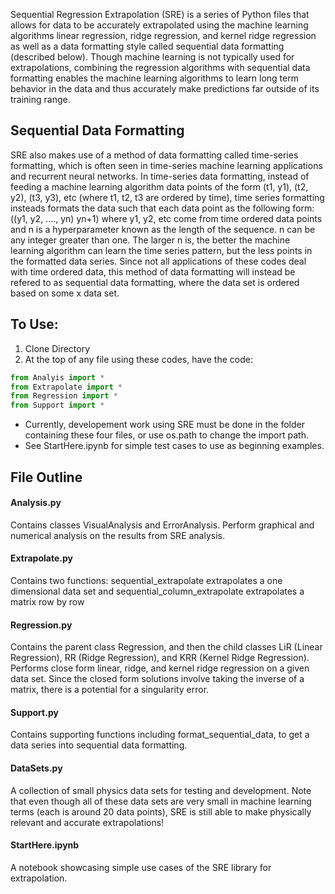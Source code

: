 Sequential Regression Extrapolation (SRE) is a series of Python files that allows for data to be accurately extrapolated using the machine learning algorithms linear regression, ridge regression, and kernel ridge regression as well as a data formatting style called sequential data formatting (described below).  Though machine learning is not typically used for extrapolations, combining the regression algorithms with sequential data formatting enables the machine learning algorithms to learn long term behavior in the data and thus accurately make predictions far outside of its training range.  

## Sequential Data Formatting

SRE also makes use of a method of data formatting called time-series formatting, which is often seen in time-series machine learning applications and recurrent neural networks.  In time-series data formatting, instead of feeding a machine learning algorithm data points of the form (t1, y1), (t2, y2), (t3, y3), etc (where t1, t2, t3 are ordered by time), time series formatting insteads formats the data such that each data point as the following form: ((y1, y2, ...., yn) yn+1) where y1, y2, etc come from time ordered data points and n is a hyperparameter known as the length of the sequence.  n can be any integer greater than one.  The larger n is, the better the machine learning algorithm can learn the time series pattern, but the less points in the formatted data series.  Since not all applications of these codes deal with time ordered data, this method of data formatting will instead be refered to as sequential data formatting, where the data set is ordered based on some x data set.

## To Use:
1. Clone Directory
2. At the top of any file using these codes, have the code:
```python
from Analyis import *
from Extrapolate import *
from Regression import *
from Support import *
```
* Currently, developement work using SRE must be done in the folder containing these four files, or use os.path to change the import path.
* See StartHere.ipynb for simple test cases to use as beginning examples.

## File Outline

#### **Analysis.py**
Contains classes VisualAnalysis and ErrorAnalysis.  Perform graphical and numerical analysis on the results from SRE analysis.
#### **Extrapolate.py**
Contains two functions: sequential_extrapolate extrapolates a one dimensional data set and sequential_column_extrapolate extrapolates a matrix row by row
#### **Regression.py**
Contains the parent class Regression, and then the child classes LiR (Linear Regression), RR (Ridge Regression), and KRR (Kernel Ridge Regression).  Performs close form linear, ridge, and kernel ridge regression on a given data set.  Since the closed form solutions involve taking the inverse of a matrix, there is a potential for a singularity error.
#### **Support.py**
Contains supporting functions including format_sequential_data, to get a data series into sequential data formatting.
#### **DataSets.py**
A collection of small physics data sets for testing and development.  Note that even though all of these data sets are very small in machine learning terms (each is around 20 data points), SRE is still able to make physically relevant and accurate extrapolations!
#### **StartHere.ipynb**
A notebook showcasing simple use cases of the SRE library for extrapolation.


